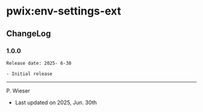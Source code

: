 # pwix:env-settings-ext

## ChangeLog

### 1.0.0

    Release date: 2025- 6-30

    - Initial release

---
P. Wieser
- Last updated on 2025, Jun. 30th